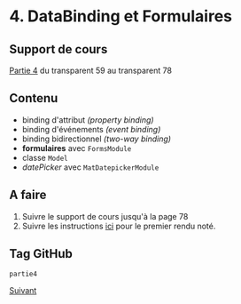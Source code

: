 # 4. DataBinding et Formulaires

## Support de cours

[Partie 4](https://docs.google.com/presentation/d/1Z6-lyeMALH-pLg1pMFXzfJ8ZGz6TL3dYytved0445jc/edit?pli=1#slide=id.ga2aa790270_0_367) du transparent 59 au transparent 78

## Contenu

- binding d'attribut *(property binding)*
- binding d'événements *(event binding)*
- binding bidirectionnel *(two-way binding)*
- **formulaires** avec `FormsModule`
- classe `Model`
- *datePicker* avec `MatDatepickerModule`

## A faire

1. Suivre le support de cours jusqu'à la page 78
2. Suivre les instructions [ici](./Rendu1.md) pour le premier rendu noté.

## Tag GitHub
`partie4`

[Suivant](Partie5.md)
